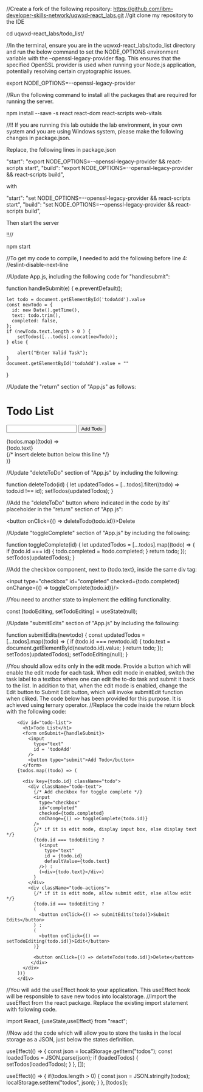//Create a fork of the following repository:  https://github.com/ibm-developer-skills-network/uqwxd-react_labs.git
//git clone my repository to the IDE

cd uqwxd-react_labs/todo_list/

//In the terminal, ensure you are in the uqwxd-react_labs/todo_list directory and run the below command to set the NODE_OPTIONS environment variable with the –openssl-legacy-provider flag.  This ensures that the specified OpenSSL provider is used when running your Node.js application, potentially resolving certain cryptographic issues.

export NODE_OPTIONS=--openssl-legacy-provider

//Run the following command to install all the packages that are required for running the server.

npm install --save -s react react-dom react-scripts web-vitals

//!!
If you are running this lab outside the lab environment, in your own system and you are using Windows system, please make the following changes in package.json.

Replace, the following lines in package.json

"start": "export NODE_OPTIONS=--openssl-legacy-provider && react-scripts start",
"build": "export NODE_OPTIONS=--openssl-legacy-provider && react-scripts build",

with

"start": "set NODE_OPTIONS=--openssl-legacy-provider && react-scripts start",
"build": "set NODE_OPTIONS=--openssl-legacy-provider && react-scripts build",

Then start the server

!!//

npm start

//To get my code to compile, I needed to add the following before line 4: 
	//eslint-disable-next-line

//Update App.js, including the following code for "handlesubmit":  

  function handleSubmit(e) {
    e.preventDefault();

    let todo = document.getElementById('todoAdd').value
    const newTodo = {
      id: new Date().getTime(),
      text: todo.trim(),
      completed: false,
    };
    if (newTodo.text.length > 0 ) {
        setTodos([...todos].concat(newTodo));
    } else {

        alert("Enter Valid Task");
    }
    document.getElementById('todoAdd').value = ""
  }

//Update the "return" section of "App.js" as follows:  
<div id="todo-list">
    <h1>Todo List</h1>
        <form onSubmit={handleSubmit}>
            <input
              type="text"
              id = 'todoAdd'
            />
            <button type="submit">Add Todo</button>
        </form>
        {todos.map((todo) =>
            <div className="todo" key={todo.id}>
                <div className="todo-text">{todo.text}</div>
            {/* insert delete button below this line */}
            </div>)}
</div>

//Update "deleteToDo" section of "App.js" by including the following: 

function deleteTodo(id) {
    let updatedTodos = [...todos].filter((todo) => todo.id !== id);
    setTodos(updatedTodos);
  }

//Add the "deleteToDo" button where indicated in the code by its' placeholder in the "return" section of "App.js":  

<button onClick={() => deleteTodo(todo.id)}>Delete</button>

//Update "toggleComplete" section of "App.js" by including the following: 

function toggleComplete(id) {
    let updatedTodos = [...todos].map((todo) => {
      if (todo.id === id) {
        todo.completed = !todo.completed;
      }
      return todo;
    });
    setTodos(updatedTodos);
  }

//Add the checkbox component, next to {todo.text}, inside the same div tag:  

<input type="checkbox" id="completed" checked={todo.completed} onChange={() => toggleComplete(todo.id)}/>

//You need to another state to implement the editing functionality.

const [todoEditing, setTodoEditing] = useState(null);

//Update "submitEdits" section of "App.js" by including the following: 

function submitEdits(newtodo) {
    const updatedTodos = [...todos].map((todo) => {
      if (todo.id === newtodo.id) {
        todo.text = document.getElementById(newtodo.id).value;
        }
        return todo;
      });
      setTodos(updatedTodos);
      setTodoEditing(null);
    }

//You should allow edits only in the edit mode. Provide a button which will enable the edit mode for each task. When edit mode in enabled, switch the task label to a textbox where one can edit the to-do task and submit it back to the list. In addition to that, when the edit mode is enabled, change the Edit button to Submit Edit button, which will invoke submitEdit function when cliked. The code below has been provided for this purpose. It is achieved using ternary operator.
//Replace the code inside the return block with the following code:  

        <div id="todo-list">
          <h1>Todo List</h1>
          <form onSubmit={handleSubmit}>
            <input
              type="text"
              id = 'todoAdd'
            />
            <button type="submit">Add Todo</button>
          </form>
        {todos.map((todo) => (

          <div key={todo.id} className="todo">
            <div className="todo-text">
              {/* Add checkbox for toggle complete */}
              <input
                type="checkbox"
                id="completed"
                checked={todo.completed}
                onChange={() => toggleComplete(todo.id)}
              />
              {/* if it is edit mode, display input box, else display text */}
              {todo.id === todoEditing ?
                (<input
                  type="text"
                  id = {todo.id}
                  defaultValue={todo.text}
                />) :
                (<div>{todo.text}</div>)
              }
            </div>
            <div className="todo-actions">
              {/* if it is edit mode, allow submit edit, else allow edit */}
              {todo.id === todoEditing ?
              (
                <button onClick={() => submitEdits(todo)}>Submit Edits</button>
              ) :
              (
                <button onClick={() => setTodoEditing(todo.id)}>Edit</button>
              )}

              <button onClick={() => deleteTodo(todo.id)}>Delete</button>
             </div>
          </div>
        ))}
        </div>

//You will add the useEffect hook to your application. This useEffect hook will be responsible to save new todos into localstorage.
//Import the useEffect from the react package. Replace the existing import statement with following code.

import React, {useState,useEffect} from "react";

//Now add the code which will allow you to store the tasks in the local storage as a JSON, just below the states definition.

useEffect(() => {
    const json = localStorage.getItem("todos");
    const loadedTodos = JSON.parse(json);
    if (loadedTodos) {
      setTodos(loadedTodos);
    }
  }, []);

useEffect(() => {
    if(todos.length > 0) {
        const json = JSON.stringify(todos);
        localStorage.setItem("todos", json);
    }
  }, [todos]);